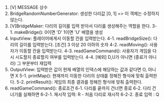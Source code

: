 1. [V] MESSAGE 상수
2. BridgeRandomNumberGenerator: 생성한 다리값 [0, 1] => 이 객체는 수정하지 않는다.
3. [V]BridgeMaker: 다리의 길이를 입력 받아서 다리를 생성해주는 역할을 한다.
   3-1. makeBridge(): 0이면 'D' 1이면 'U' 배열을 생성
4. InputView: 플레이어에게서 이동할 칸을 입력받는다.
   4-1. readBridgeSize(): 다리의 길이를 입력받는다.
   [조건] 3 이상 20 이하의 숫자
   4-2. readMoving(): 사용자가 이동할 칸을 입력받는다.
   4-3. readGameCommand(): 사용자가 게임을 다시 시도할지 종료할지 여부를 입력받는다.
   4-4. [예외] D,U가 아니면 (종료가 아니라) 그 부분부터 재입력
5. OutputView: 입력받은 값이 현재 배열의 인덱스에 해당하는 값과 같다면 O, 아니면 X
   5-1. printMap(): 현재까지 이동한 다리의 상태를 정해진 형식에 맞춰 출력한다.
   5-2. printResult(): 게임의 최종 결과를 정해진 형식에 맞춰 출력한다.
6. readGameCommand(): 종료조건
   6-1. 다리를 끝까지 건너면 종료
   6-2. 다리 건너기를 실패하면
   6-2-1. 재시작 입력: R - 처음 다리로 재시작
   6-2-2. 종료 입력 : Q
